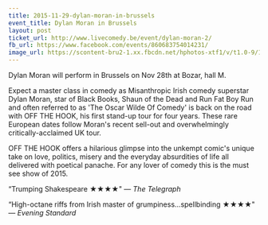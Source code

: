 ```yaml
---
title: 2015-11-29-dylan-moran-in-brussels
event_title: Dylan Moran in Brussels
layout: post
ticket_url: http://www.livecomedy.be/event/dylan-moran-2/
fb_url: https://www.facebook.com/events/860683754014231/
image_url: https://scontent-bru2-1.xx.fbcdn.net/hphotos-xtf1/v/t1.0-9/11250612_930165817046478_4561732139035302575_n.png?oh=8dc0d21ac5ba9131b32dff8589aea500&oe=561D45E0
---
```


Dylan Moran will perform in Brussels on Nov 28th at Bozar, hall M.

Expect a master class in comedy as Misanthropic Irish comedy superstar Dylan Moran, star of Black Books, Shaun of the Dead and Run Fat Boy Run and often referred to as 'The Oscar Wilde Of Comedy' is back on the road with OFF THE HOOK, his first stand-up tour for four years. These rare European dates follow Moran's recent sell-out and overwhelmingly critically-acclaimed UK tour. 

OFF THE HOOK offers a hilarious glimpse into the unkempt comic's unique take on love, politics, misery and the everyday absurdities of life all delivered with poetical panache. For any lover of comedy this is the must see show of 2015.

“Trumping Shakespeare ★★★★" &mdash; *The Telegraph*

“High-octane riffs from Irish master of grumpiness…spellbinding ★★★★" &mdash; *Evening Standard*



